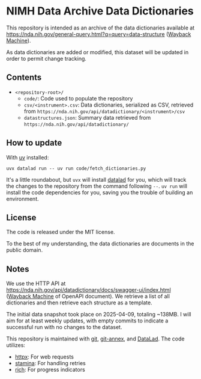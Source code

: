 # NIMH Data Archive Data Dictionaries

This repository is intended as an archive of the data dictionaries
available at https://nda.nih.gov/general-query.html?q=query=data-structure
([Wayback Machine](https://web.archive.org/web/20250403102229/https://nda.nih.gov/general-query.html?q=query%3Ddata-structure)).

As data dictionaries are added or modified, this dataset will be updated
in order to permit change tracking.

## Contents

* `<repository-root>/`
    * `code/`: Code used to populate the repository
    * `csv/<instrument>.csv`: Data dictionaries, serialized as CSV,
      retrieved from `https://nda.nih.gov/api/datadictionary/<instrument>/csv`
    * `datastructures.json`: Summary data retrieved from `https://nda.nih.gov/api/datadictionary/`

## How to update

With [uv] installed:

```console
uvx datalad run -- uv run code/fetch_dictionaries.py
```

It's a little roundabout, but `uvx` will install [datalad] for you,
which will track the changes to the repository from the command following `--`.
`uv run` will install the code dependencies for you, saving you the trouble
of building an environment.

## License

The code is released under the MIT license.

To the best of my understanding, the data dictionaries are documents in the public domain.

## Notes

We use the HTTP API at https://nda.nih.gov/api/datadictionary/docs/swagger-ui/index.html
([Wayback Machine](https://web.archive.org/web/20250410014947/https://nda.nih.gov/api/datadictionary/docs/v3/api-docs)
of OpenAPI document).
We retrieve a list of all dictionaries and then retrieve each structure as a template.

The initial data snapshot took place on 2025-04-09, totaling ~138MB.
I will aim for at least weekly updates, with empty commits to indicate a successful run with
no changes to the dataset.

This repository is maintained with [git], [git-annex], and [DataLad].
The code utilizes:

* [httpx]: For web requests
* [stamina]: For handling retries
* [rich]: For progress indicators

[git]: https://git-scm.com/
[git-annex]: https://git-annex.branchable.com/
[DataLad]: https://www.datalad.org/
[httpx]: https://www.python-httpx.org/
[stamina]: https://stamina.hynek.me/
[rich]: https://rich.readthedocs.io/
[uv]: https://docs.astral.sh/uv/
